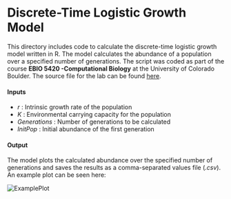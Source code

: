 ﻿# Discrete-Time Logistic Growth Model

This directory includes code to calculate the discrete-time logistic growth model written in R. The model calculates the abundance of a population over a specified number of generations. The script was coded as part of the course **EBIO 5420 -Computational Biology** at the University of Colorado Boulder. The source file for the lab can be found [here](https://github.com/LukasBuecherl/CompBio_on_git/blob/main/Labs/Lab08/Lab08_documentation_and_metadata.md).

#### Inputs
* _r_ : Intrinsic growth rate of the population
* _K_ :  Environmental carrying capacity for the population
* _Generations_ : Number of generations to be calculated
* _InitPop_ : Initial abundance of the first generation

#### Output

The model plots the calculated abundance over the specified number of generations and saves the results as a comma-separated values file (_.csv_). An example plot can be seen here:

![ExamplePlot](https://user-images.githubusercontent.com/60665186/110983576-2739e180-8327-11eb-9cc0-79c43a956292.png)



